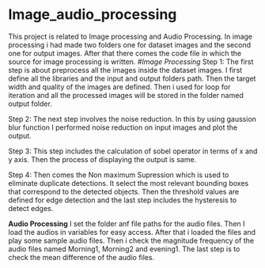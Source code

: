 # Image_audio_processing
This project is related to Image processing and Audio Processing. In image processing i had made two folders one for dataset images and the second one for output images. After that there comes the code file in which the source for image processing is written.
*#Image Processing*
Step 1: The first step is about preprocess all the images inside the dataset images. I first define all the libraries and the input and output folders path. Then the target width and quality of the images are defined. Then i used for loop for iteration and all the processed images will be stored in the folder named output folder.

Step 2: The next step involves the noise reduction. In this by using gaussion blur function I performed noise reduction on input images and plot the output.

Step 3: This step includes the calculation of sobel operator in terms of x and y axis. Then the process of displaying the output is same.

Step 4: Then comes the Non maximum Supression which is used to eliminate duplicate detections. It select the most relevant bounding boxes that correspond to the detected objects. Then the threshold values are defined for edge detection and the last step includes the hysteresis to detect edges.


**Audio Processing**
I set the folder anf file paths for the audio files. Then I load the audios in variables for easy access. After that i loaded the files and play some sample audio files. Then i check the magnitude frequency of the audio files named Morning1, Morning2 and evening1. The last step is to check the mean difference of the audio files.
